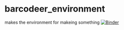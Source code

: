 # barcodeer_environment
makes the environment for makeing something
[![Binder](https://mybinder.org/badge_logo.svg)](https://mybinder.org/v2/gh/alexandermolin/barcodeer_environment/main?urlpath=git-pull?repo=https://github.com/alexandermolin/barcodeer_content)

